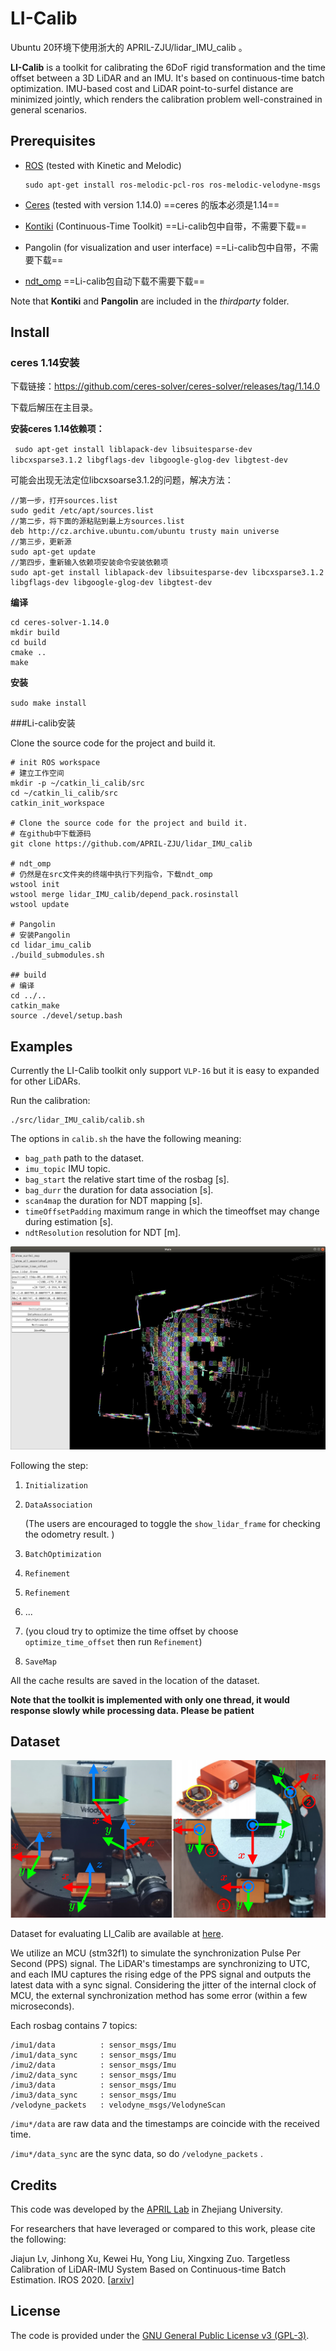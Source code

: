 # LI-Calib

Ubuntu 20环境下使用浙大的    APRIL-ZJU/lidar_IMU_calib 。

**LI-Calib** is a toolkit for calibrating the 6DoF rigid transformation and the time offset between a 3D LiDAR and an IMU. It's based on continuous-time batch optimization. IMU-based cost and LiDAR point-to-surfel distance are minimized jointly, which renders the calibration problem well-constrained in general scenarios. 

## **Prerequisites**

- [ROS](http://wiki.ros.org/ROS/Installation) (tested with Kinetic and Melodic)

  ```shell
  sudo apt-get install ros-melodic-pcl-ros ros-melodic-velodyne-msgs
  ```

- [Ceres](http://ceres-solver.org/installation.html) (tested with version 1.14.0)  ==ceres 的版本必须是1.14==

- [Kontiki](https://github.com/APRIL-ZJU/Kontiki) (Continuous-Time Toolkit) ==Li-calib包中自带，不需要下载==
- Pangolin (for visualization and user interface) ==Li-calib包中自带，不需要下载==
- [ndt_omp](https://github.com/APRIL-ZJU/ndt_omp) ==Li-calib包自动下载不需要下载==

Note that **Kontiki** and **Pangolin** are included in the *thirdparty* folder.

## Install

### ceres 1.14安装

下载链接：https://github.com/ceres-solver/ceres-solver/releases/tag/1.14.0

下载后解压在主目录。

**安装ceres 1.14依赖项：**

` sudo apt-get install liblapack-dev libsuitesparse-dev libcxsparse3.1.2 libgflags-dev libgoogle-glog-dev libgtest-dev`

可能会出现无法定位libcxsoarse3.1.2的问题，解决方法：

```
//第一步，打开sources.list
sudo gedit /etc/apt/sources.list
//第二步，将下面的源粘贴到最上方sources.list
deb http://cz.archive.ubuntu.com/ubuntu trusty main universe 
//第三步，更新源
sudo apt-get update
//第四步，重新输入依赖项安装命令安装依赖项
sudo apt-get install liblapack-dev libsuitesparse-dev libcxsparse3.1.2 libgflags-dev libgoogle-glog-dev libgtest-dev
```

**编译**

```
cd ceres-solver-1.14.0
mkdir build
cd build
cmake ..
make
```

**安装**

`sudo make install`



###Li-calib安装

Clone the source code for the project and build it.

```shell
# init ROS workspace
# 建立工作空间
mkdir -p ~/catkin_li_calib/src
cd ~/catkin_li_calib/src
catkin_init_workspace

# Clone the source code for the project and build it. 
# 在github中下载源码
git clone https://github.com/APRIL-ZJU/lidar_IMU_calib

# ndt_omp
# 仍然是在src文件夹的终端中执行下列指令，下载ndt_omp
wstool init
wstool merge lidar_IMU_calib/depend_pack.rosinstall
wstool update

# Pangolin
# 安装Pangolin
cd lidar_imu_calib
./build_submodules.sh

## build
# 编译
cd ../..
catkin_make
source ./devel/setup.bash
```

## Examples

Currently the LI-Calib toolkit only support `VLP-16` but it is easy to expanded for other LiDARs. 

Run the calibration:

```shell
./src/lidar_IMU_calib/calib.sh
```

The options in `calib.sh` the have the following meaning:

- `bag_path` path to the dataset.
- `imu_topic` IMU topic.
- `bag_start` the relative start time of the rosbag [s].
- `bag_durr`  the duration for data association [s].
- `scan4map` the duration for NDT mapping [s].
- `timeOffsetPadding` maximum range in which the timeoffset may change during estimation [s].
- `ndtResolution` resolution for NDT [m].

<img src="./pic/ui.png" alt="UI" style="zoom: 50%;" />

Following the step: 

1. `Initialization`

2. `DataAssociation`

   (The users are encouraged to toggle the `show_lidar_frame` for checking the odometry result. )

3. `BatchOptimization`

4. `Refinement`

6. `Refinement`

7. ...

8. (you cloud try to optimize the time offset by choose `optimize_time_offset` then run `Refinement`)

9. `SaveMap`

All the cache results are saved in the location of the dataset.

**Note that the toolkit is implemented with only one thread, it would  response slowly while processing data. Please be patient** 

## Dataset

<img src="./pic/3imu.png" alt="3imu" style="zoom: 67%;" />

Dataset for evaluating LI_Calib are available at [here](https://drive.google.com/drive/folders/1kYLVLMlwchBsjAoNqnrwq2N2Ow5na4VD?usp=sharing). 

We utilize an MCU (stm32f1) to simulate the synchronization Pulse Per Second (PPS) signal. The LiDAR's timestamps are synchronizing to UTC, and each IMU captures the rising edge of the PPS signal and outputs the latest data with a sync signal. Considering the jitter of the internal clock of MCU, the external synchronization method has some error (within a few microseconds).

Each rosbag contains 7 topics:

```
/imu1/data          : sensor_msgs/Imu           
/imu1/data_sync     : sensor_msgs/Imu           
/imu2/data          : sensor_msgs/Imu           
/imu2/data_sync     : sensor_msgs/Imu           
/imu3/data          : sensor_msgs/Imu           
/imu3/data_sync     : sensor_msgs/Imu           
/velodyne_packets   : velodyne_msgs/VelodyneScan
```

`/imu*/data`  are raw data and the timestamps are coincide with the received time. 

`/imu*/data_sync` are the sync data, so do `/velodyne_packets` .

## Credits 

This code was developed by the  [APRIL Lab](https://github.com/APRIL-ZJU) in Zhejiang University.

For researchers that have leveraged or compared to this work, please cite the following:

Jiajun Lv, Jinhong Xu, Kewei Hu, Yong Liu, Xingxing Zuo. Targetless Calibration of LiDAR-IMU System Based on Continuous-time Batch Estimation. IROS 2020.  [[arxiv](https://arxiv.org/pdf/2007.14759.pdf)]

## License

The code is provided under the [GNU General Public License v3 (GPL-3)](https://www.gnu.org/licenses/gpl-3.0.txt).

